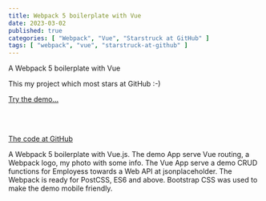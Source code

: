 ```yaml
---
title: Webpack 5 boilerplate with Vue
date: 2023-03-02
published: true
categories: [ "Webpack", "Vue", "Starstruck at GitHub" ]
tags: [ "webpack", "vue", "starstruck-at-github" ]
---
```



A Webpack 5 boilerplate with Vue 

This my project which most stars at GitHub :-)

<a href="https://webpack5vue.persteenolsen.com/" target="_blank">Try the demo...</a>

<br /><br />

<a href="https://github.com/persteenolsen/webpack-5-vue-boilerplate" target="_blank">The code at GitHub</a>

A Webpack 5 boilerplate with Vue.js. The demo App serve Vue routing, a Webpack logo, my photo with some info. The Vue App serve a demo CRUD functions for Employess towards a Web API at jsonplaceholder. The Webpack is ready for PostCSS, ES6 and above. Bootstrap CSS was used to make the demo mobile friendly.

